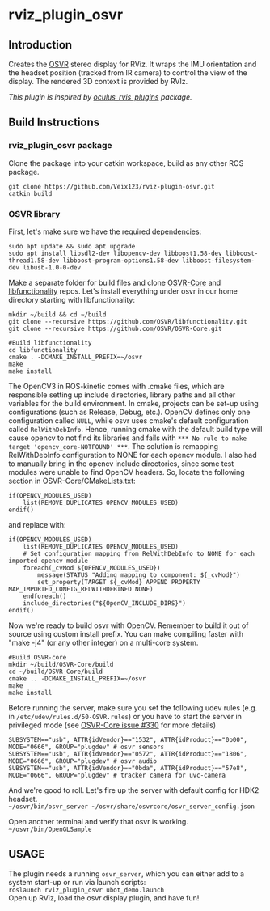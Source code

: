 # rviz\_plugin\_osvr
## Introduction
Creates the [OSVR](http://www.osvr.com) stereo display for RViz. It wraps the IMU orientation and the headset position (tracked from IR camera) to control the view of the display. The rendered 3D context is provided by RVIz.


*This plugin is inspired by [oculus\_rvis\_plugins](https://github.com/ros-visualization/oculus_rviz_plugins) package.* 

## Build Instructions
### rviz\_plugin\_osvr package
Clone the package into your catkin workspace, build as any other ROS package.
```
git clone https://github.com/Veix123/rviz-plugin-osvr.git
catkin build
```

### OSVR library
First, let's make sure we have the required [dependencies](https://github.com/OSVR/OSVR-Docs/blob/master/Getting-Started/Installing/Linux-Build-Instructions.md):

```
sudo apt update && sudo apt upgrade
sudo apt install libsdl2-dev libopencv-dev libboost1.58-dev libboost-thread1.58-dev libboost-program-options1.58-dev libboost-filesystem-dev libusb-1.0-0-dev
```

Make a separate folder for build files and clone [OSVR-Core](https://github.com/OSVR/OSVR-Core) and [libfunctionality](https://github.com/OSVR/libfunctionality) repos. Let's install everything under osvr in our home directory starting with libfunctionality:
```
mkdir ~/build && cd ~/build
git clone --recursive https://github.com/OSVR/libfunctionality.git
git clone --recursive https://github.com/OSVR/OSVR-Core.git

#Build libfunctionality
cd libfunctionality
cmake . -DCMAKE_INSTALL_PREFIX=~/osvr
make
make install
```

The OpenCV3 in ROS-kinetic comes with .cmake files, which are responsible setting up include directories, library paths and all other variables for the build environment. In cmake, projects can be set-up using configurations (such as Release, Debug, etc.). OpenCV defines only one configuration called `NULL`, while osvr uses cmake's default configuration called `RelWithDebInfo`. Hence, running cmake with the default build type will cause opencv to not find its libraries and fails with `*** No rule to make target 'opencv_core-NOTFOUND' ***`.
The solution is remapping RelWithDebInfo configuration to NONE for each opencv module. I also had to manually bring in the opencv include directories, since some test modules were unable to find OpenCV headers.
So, locate the following section in OSVR-Core/CMakeLists.txt:
```
if(OPENCV_MODULES_USED)
    list(REMOVE_DUPLICATES OPENCV_MODULES_USED)
endif()
```
and replace with:
```
if(OPENCV_MODULES_USED)
    list(REMOVE_DUPLICATES OPENCV_MODULES_USED)
    # Set configuration mapping from RelWithDebInfo to NONE for each imported opencv module
    foreach(_cvMod ${OPENCV_MODULES_USED})
        message(STATUS "Adding mapping to component: ${_cvMod}")
        set_property(TARGET ${_cvMod} APPEND PROPERTY MAP_IMPORTED_CONFIG_RELWITHDEBINFO NONE)
    endforeach()
    include_directories("${OpenCV_INCLUDE_DIRS}")
endif()
```

Now we're ready to build osvr with OpenCV. Remember to build it out of source using custom install prefix. You can make compiling faster with "make -j4" (or any other integer) on a multi-core system.

```
#Build OSVR-core
mkdir ~/build/OSVR-Core/build
cd ~/build/OSVR-Core/build
cmake .. -DCMAKE_INSTALL_PREFIX=~/osvr
make
make install
```

Before running the server, make sure you set the following udev rules (e.g. in `/etc/udev/rules.d/50-OSVR.rules`) or you have to start the server in privileged mode (see [OSVR-Core issue #330](https://github.com/OSVR/OSVR-Core/issues/330) for more details)
```
SUBSYSTEM=="usb", ATTR{idVendor}=="1532", ATTR{idProduct}=="0b00", MODE="0666", GROUP="plugdev" # osvr sensors
SUBSYSTEM=="usb", ATTR{idVendor}=="0572", ATTR{idProduct}=="1806", MODE="0666", GROUP="plugdev" # osvr audio
SUBSYSTEM=="usb", ATTR{idVendor}=="0bda", ATTR{idProduct}=="57e8", MODE="0666", GROUP="plugdev" # tracker camera for uvc-camera
```
And we're good to roll.
Let's fire up the server with default config for HDK2 headset.  
`~/osvr/bin/osvr_server ~/osvr/share/osvrcore/osvr_server_config.json`

Open another terminal and verify that osvr is working.  
`~/osvr/bin/OpenGLSample`

## USAGE
The plugin needs a running `osvr_server`, which you can either add to a system start-up or run via launch scripts:  
`roslaunch rviz_plugin_osvr ubot_demo.launch`  
Open up RViz, load the osvr display plugin, and have fun!
